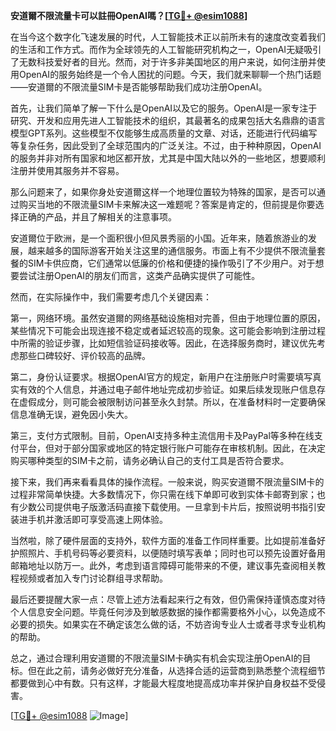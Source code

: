 **安道爾不限流量卡可以註冊OpenAI嗎？[[TG💪+ @esim1088](https://t.me/s/esim1088)]**

在当今这个数字化飞速发展的时代，人工智能技术正以前所未有的速度改变着我们的生活和工作方式。而作为全球领先的人工智能研究机构之一，OpenAI无疑吸引了无数科技爱好者的目光。然而，对于许多非美国地区的用户来说，如何注册并使用OpenAI的服务始终是一个令人困扰的问题。今天，我们就来聊聊一个热门话题——安道爾的不限流量SIM卡是否能够帮助我们成功注册OpenAI。

首先，让我们简单了解一下什么是OpenAI以及它的服务。OpenAI是一家专注于研究、开发和应用先进人工智能技术的组织，其最著名的成果包括大名鼎鼎的语言模型GPT系列。这些模型不仅能够生成高质量的文章、对话，还能进行代码编写等复杂任务，因此受到了全球范围内的广泛关注。不过，由于种种原因，OpenAI的服务并非对所有国家和地区都开放，尤其是中国大陆以外的一些地区，想要顺利注册并使用其服务并不容易。

那么问题来了，如果你身处安道爾这样一个地理位置较为特殊的国家，是否可以通过购买当地的不限流量SIM卡来解决这一难题呢？答案是肯定的，但前提是你要选择正确的产品，并且了解相关的注意事项。

安道爾位于欧洲，是一个面积很小但风景秀丽的小国。近年来，随着旅游业的发展，越来越多的国际游客开始关注这里的通信服务。市面上有不少提供不限流量套餐的SIM卡供应商，它们通常以低廉的价格和便捷的操作吸引了不少用户。对于想要尝试注册OpenAI的朋友们而言，这类产品确实提供了可能性。

然而，在实际操作中，我们需要考虑几个关键因素：

第一，网络环境。虽然安道爾的网络基础设施相对完善，但由于地理位置的原因，某些情况下可能会出现连接不稳定或者延迟较高的现象。这可能会影响到注册过程中所需的验证步骤，比如短信验证码接收等。因此，在选择服务商时，建议优先考虑那些口碑较好、评价较高的品牌。

第二，身份认证要求。根据OpenAI官方的规定，新用户在注册账户时需要填写真实有效的个人信息，并通过电子邮件地址完成初步验证。如果后续发现账户信息存在虚假成分，则可能会被限制访问甚至永久封禁。所以，在准备材料时一定要确保信息准确无误，避免因小失大。

第三，支付方式限制。目前，OpenAI支持多种主流信用卡及PayPal等多种在线支付平台，但对于部分国家或地区的特定银行账户可能存在审核机制。因此，在决定购买哪种类型的SIM卡之前，请务必确认自己的支付工具是否符合要求。

接下来，我们再来看看具体的操作流程。一般来说，购买安道爾不限流量SIM卡的过程非常简单快捷。大多数情况下，你只需在线下单即可收到实体卡邮寄到家；也有少数公司提供电子版激活码直接下载使用。一旦拿到卡片后，按照说明书指引安装进手机并激活即可享受高速上网体验。

当然啦，除了硬件层面的支持外，软件方面的准备工作同样重要。比如提前准备好护照照片、手机号码等必要资料，以便随时填写表单；同时也可以预先设置好备用邮箱地址以防万一。此外，考虑到语言障碍可能带来的不便，建议事先查阅相关教程视频或者加入专门讨论群组寻求帮助。

最后还要提醒大家一点：尽管上述方法看起来行之有效，但仍需保持谨慎态度对待个人信息安全问题。毕竟任何涉及到敏感数据的操作都需要格外小心，以免造成不必要的损失。如果实在不确定该怎么做的话，不妨咨询专业人士或者寻求专业机构的帮助。

总之，通过合理利用安道爾的不限流量SIM卡确实有机会实现注册OpenAI的目标。但在此之前，请务必做好充分准备，从选择合适的运营商到熟悉整个流程细节都要做到心中有数。只有这样，才能最大程度地提高成功率并保护自身权益不受侵害。

[[TG💪+ @esim1088](https://t.me/s/esim1088) ![Image](https://i.postimg.cc/4NQfJmqS/Snipaste-2025-05-13-00-14-12.png)]
